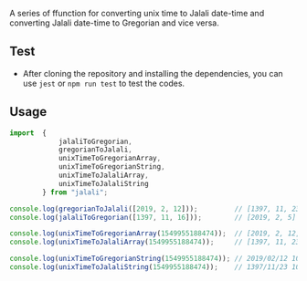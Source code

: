 
A series of ffunction for converting unix time to Jalali date-time and converting Jalali date-time to Gregorian and vice versa.

## Test

* After cloning the repository and installing the dependencies, you can use `jest` or `npm run test` to test the codes. 

## Usage

```javascript
import  { 
            jalaliToGregorian, 
            gregorianToJalali,
            unixTimeToGregorianArray, 
            unixTimeToGregorianString,
            unixTimeToJalaliArray, 
            unixTimeToJalaliString 
        } from "jalali";

console.log(gregorianToJalali([2019, 2, 12]));         // [1397, 11, 23]
console.log(jalaliToGregorian([1397, 11, 16]));        // [2019, 2, 5]

console.log(unixTimeToGregorianArray(1549955188474));  // [2019, 2, 12, 10, 36, 28]
console.log(unixTimeToJalaliArray(1549955188474));     // [1397, 11, 23, 10, 36, 28]

console.log(unixTimeToGregorianString(1549955188474)); // 2019/02/12 10:36:28
console.log(unixTimeToJalaliString(1549955188474));    // 1397/11/23 10:36:28
```